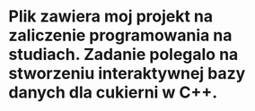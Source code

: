 # Plik zawiera moj projekt na zaliczenie programowania na studiach. Zadanie polegalo na stworzeniu interaktywnej bazy danych dla cukierni w C++.
